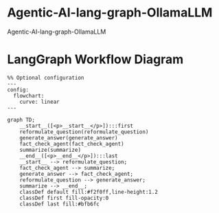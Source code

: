 # Agentic-AI-lang-graph-OllamaLLM
Agentic-AI-lang-graph-OllamaLLM


# LangGraph Workflow Diagram

```mermaid
%% Optional configuration
---
config:
  flowchart:
    curve: linear
---

graph TD;
	__start__([<p>__start__</p>]):::first
	reformulate_question(reformulate_question)
	generate_answer(generate_answer)
	fact_check_agent(fact_check_agent)
	summarize(summarize)
	__end__([<p>__end__</p>]):::last
	__start__ --> reformulate_question;
	fact_check_agent --> summarize;
	generate_answer --> fact_check_agent;
	reformulate_question --> generate_answer;
	summarize --> __end__;
	classDef default fill:#f2f0ff,line-height:1.2
	classDef first fill-opacity:0
	classDef last fill:#bfb6fc
